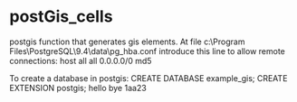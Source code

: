 # postGis_cells
postgis function that generates gis elements.
At file
c:\Program Files\PostgreSQL\9.4\data\pg_hba.conf
introduce this line to allow remote connections:
host    all             all             0.0.0.0/0           md5

To create a database in postgis:
CREATE DATABASE example_gis;
CREATE EXTENSION postgis;
hello
bye
1aa23
